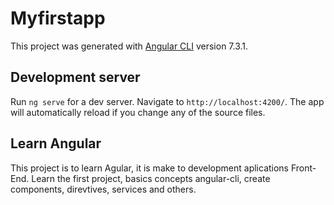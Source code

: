# Myfirstapp

This project was generated with [Angular CLI](https://github.com/angular/angular-cli) version 7.3.1.

## Development server

Run `ng serve` for a dev server. Navigate to `http://localhost:4200/`. The app will automatically reload if you change any of the source files.

## Learn Angular

This project is to learn Agular, it is make to development aplications Front-End. Learn the first project, basics concepts angular-cli, create components, direvtives, services and others.